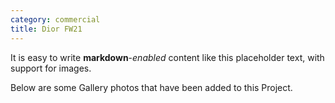 ```yaml
---
category: commercial
title: Dior FW21
---
```


It is easy to write **markdown**-_enabled_ content like this placeholder text, with support for images.

Below are some Gallery photos that have been added to this Project.
